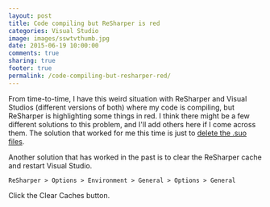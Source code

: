 ```yaml
---
layout: post
title: Code compiling but ReSharper is red
categories: Visual Studio
image: images/sswtvthumb.jpg
date: 2015-06-19 10:00:00
comments: true
sharing: true
footer: true
permalink: /code-compiling-but-resharper-red/
---
```


From time-to-time, I have this weird situation with ReSharper and Visual Studios (different versions of both) where my code is compiling, but ReSharper is highlighting some things in red. I think there might be a few different solutions to this problem, and I'll add others here if I come across them. The solution that worked for me this time is just to [delete the .suo files](http://stackoverflow.com/questions/6040338/everything-compiles-but-resharper-marks-everything-in-red).
<!--excerpt-->

Another solution that has worked in the past is to clear the ReSharper cache and restart Visual Studio. 

    ReSharper > Options > Environment > General > Options > General 

Click the Clear Caches button.





